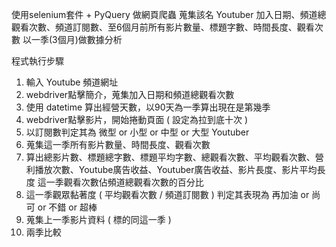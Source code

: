 使用selenium套件 + PyQuery 做網頁爬蟲
蒐集該名 Youtuber 加入日期、頻道總觀看次數、頻道訂閱數、至6個月前所有影片數量、標題字數、時間長度、觀看次數
以一季(3個月)做數據分析

程式執行步驟
1. 輸入 Youtube 頻道網址
2. webdriver點擊簡介，蒐集加入日期和頻道總觀看次數
3. 使用 datetime 算出經營天數，以90天為一季算出現在是第幾季
4. webdriver點擊影片，開始捲動頁面 ( 設定為拉到底十次 )
5. 以訂閱數判定其為 微型 or 小型 or 中型 or 大型 Youtuber
6. 蒐集這一季所有影片數量、時間長度、觀看次數
7. 算出總影片數、標題總字數、標題平均字數、總觀看次數、平均觀看次數、營利播放次數、Youtube廣告收益、Youtuber廣告收益、影片長度、影片平均長度
這一季觀看次數佔頻道總觀看次數的百分比
8. 這一季觀眾黏著度 ( 平均觀看次數 / 頻道訂閱數 ) 判定其表現為 再加油 or 尚可 or 不錯 or 超棒
9. 蒐集上一季影片資料 ( 標的同這一季 )
10. 兩季比較 
